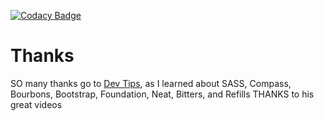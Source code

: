 [![Codacy Badge](https://api.codacy.com/project/badge/Grade/643c61f16519446bbeb90a97da379303)](https://www.codacy.com/app/Xmetalfanx/website?utm_source=github.com&utm_medium=referral&utm_content=Xmetalfanx/website&utm_campaign=Badge_Grade)

# Thanks

SO many thanks go to [Dev Tips](https://www.youtube.com/channel/UCyIe-61Y8C4_o-zZCtO4ETQ), as I learned about SASS, Compass, Bourbons, Bootstrap, Foundation, Neat, Bitters, and Refills THANKS to his great videos
